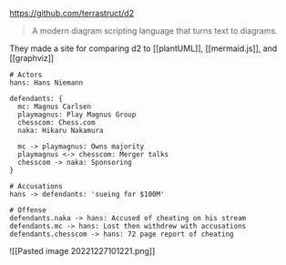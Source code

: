 https://github.com/terrastruct/d2

> A modern diagram scripting language that turns text to diagrams.

They made a site for comparing d2 to [[plantUML]], [[mermaid.js]], and [[graphviz]]

```
# Actors
hans: Hans Niemann

defendants: {
  mc: Magnus Carlsen
  playmagnus: Play Magnus Group
  chesscom: Chess.com
  naka: Hikaru Nakamura

  mc -> playmagnus: Owns majority
  playmagnus <-> chesscom: Merger talks
  chesscom -> naka: Sponsoring
}

# Accusations
hans -> defendants: 'sueing for $100M'

# Offense
defendants.naka -> hans: Accused of cheating on his stream
defendants.mc -> hans: Lost then withdrew with accusations
defendants.chesscom -> hans: 72 page report of cheating
```

![[Pasted image 20221227101221.png]]